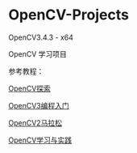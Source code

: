 # OpenCV-Projects
OpenCV3.4.3 - x64

OpenCV 学习项目





参考教程：

[OpenCV探索](https://www.cnblogs.com/skyfsm/category/1000207.html)

[OpenCV3编程入门](https://www.cnblogs.com/mq0036/p/5902104.html)

[OpenCV2马拉松](https://blog.csdn.net/column/details/gumpstar.html)

[OpenCV学习与实践](https://blog.csdn.net/column/details/opencvinpractice.html)

